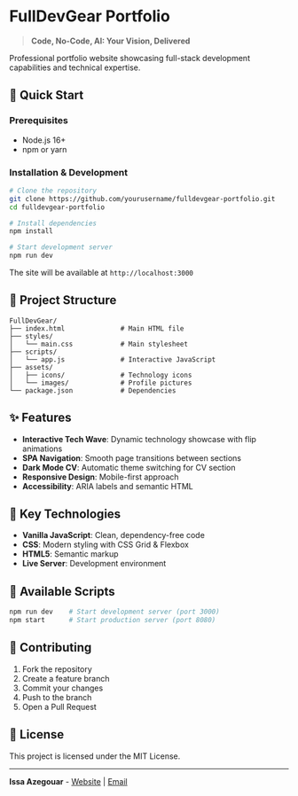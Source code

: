 # FullDevGear Portfolio

> **Code, No-Code, AI: Your Vision, Delivered**

Professional portfolio website showcasing full-stack development capabilities and technical expertise.

## 🚀 Quick Start

### Prerequisites
- Node.js 16+
- npm or yarn

### Installation & Development

```bash
# Clone the repository
git clone https://github.com/yourusername/fulldevgear-portfolio.git
cd fulldevgear-portfolio

# Install dependencies
npm install

# Start development server
npm run dev
```

The site will be available at `http://localhost:3000`

## 📁 Project Structure

```
FullDevGear/
├── index.html              # Main HTML file
├── styles/
│   └── main.css            # Main stylesheet
├── scripts/
│   └── app.js              # Interactive JavaScript
├── assets/
│   ├── icons/              # Technology icons
│   └── images/             # Profile pictures
└── package.json            # Dependencies
```

## ✨ Features

- **Interactive Tech Wave**: Dynamic technology showcase with flip animations
- **SPA Navigation**: Smooth page transitions between sections
- **Dark Mode CV**: Automatic theme switching for CV section
- **Responsive Design**: Mobile-first approach
- **Accessibility**: ARIA labels and semantic HTML

## 🎯 Key Technologies

- **Vanilla JavaScript**: Clean, dependency-free code
- **CSS**: Modern styling with CSS Grid & Flexbox
- **HTML5**: Semantic markup
- **Live Server**: Development environment

## 📝 Available Scripts

```bash
npm run dev    # Start development server (port 3000)
npm start      # Start production server (port 8080)
```

## 🤝 Contributing

1. Fork the repository
2. Create a feature branch
3. Commit your changes
4. Push to the branch
5. Open a Pull Request

## 📄 License

This project is licensed under the MIT License.

---

**Issa Azegouar** - [Website](https://fulldevgear.com) | [Email](mailto:contact@fulldevgear.com) 